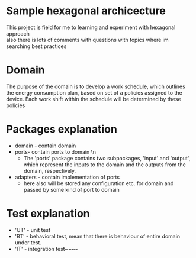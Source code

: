 # Sample hexagonal archicecture
This project is field for me to learning and experiment with hexagonal approach  
also there is lots of comments with questions with topics where im searching best practices

# Domain
The purpose of the domain is to develop a work schedule, which outlines
the energy consumption plan, based on set of a policies assigned to the device.
Each work shift within the schedule will be determined by these policies 

# Packages explanation
* domain - contain domain
* ports- contain ports to domain \n
  * The 'ports' package contains two subpackages, 'input' and 'output', which represent the inputs to the domain and the outputs from the domain, respectively.
* adapters - contain implementation of ports
  * here also will be stored any configuration etc. for domain and passed by some kind of port to domain

# Test explanation
* 'UT' - unit test
* 'BT' - behavioral test, mean that there is behaviour of entire domain under test.
* 'IT' - integration test~~~~


